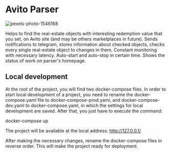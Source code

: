 # Avito Parser
![pexels-photo-1546168](https://user-images.githubusercontent.com/53881876/151635131-47f56091-4839-4322-8aea-de08124f706e.jpeg)


Helps to find the real-estate objects with interesting redemption value that you set, on Avito site (and may be others marketplaces in future). 
Sends notifications to telegram, stores information about checked objects, checks every single real-estate object to changes in them. 
Constant monitoring with necessary latency. Auto-start and auto-stop in certain time. Shows the status of work on parser's homepage. 

## Local development
At the root of the project, you will find two docker-compose files. In order to start local development of a project, you need to rename the docker-compose.yaml file to docker-compose-prod.yaml, and docker-compose-dev.yaml to docker-compose.yaml, in which the settings for local development are saved. After that, you just have to execute the command:

docker-compose up

The project will be available at the local address: http://127.0.0.1/

After making the necessary changes, rename the docker-compose files in reverse order. This will make the project ready for deployment.
